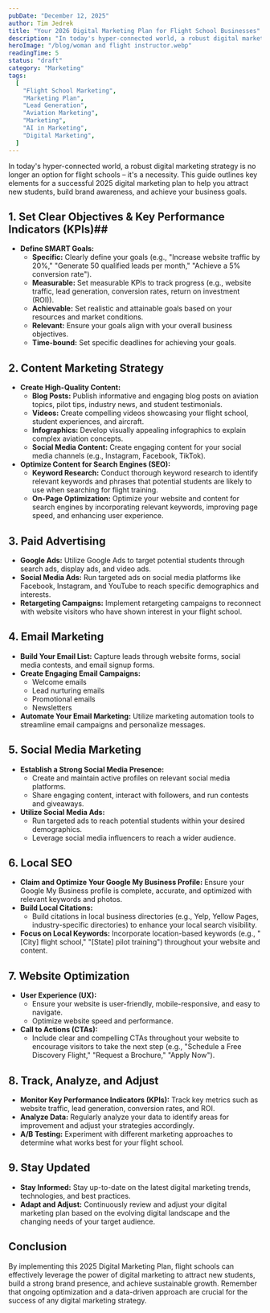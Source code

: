 ```yaml
---
pubDate: "December 12, 2025"
author: Tim Jedrek
title: "Your 2026 Digital Marketing Plan for Flight School Businesses"
description: "In today's hyper-connected world, a robust digital marketing strategy is no longer an option for flight schools – it's a necessity. This guide outlines key elements for a successful 2025 digital marketing plan to help you attract new students, build brand awareness, and achieve your business goals."
heroImage: "/blog/woman and flight instructor.webp"
readingTime: 5
status: "draft"
category: "Marketing"
tags:
  [
    "Flight School Marketing",
    "Marketing Plan",
    "Lead Generation",
    "Aviation Marketing",
    "Marketing",
    "AI in Marketing",
    "Digital Marketing",
  ]
---
```


In today's hyper-connected world, a robust digital marketing strategy is no longer an option for flight schools – it's a necessity. This guide outlines key elements for a successful 2025 digital marketing plan to help you attract new students, build brand awareness, and achieve your business goals.

## 1. Set Clear Objectives & Key Performance Indicators (KPIs)##

- **Define SMART Goals:**
  - **Specific:** Clearly define your goals (e.g., "Increase website traffic by 20%," "Generate 50 qualified leads per month," "Achieve a 5% conversion rate").
  - **Measurable:** Set measurable KPIs to track progress (e.g., website traffic, lead generation, conversion rates, return on investment (ROI)).
  - **Achievable:** Set realistic and attainable goals based on your resources and market conditions.
  - **Relevant:** Ensure your goals align with your overall business objectives.
  - **Time-bound:** Set specific deadlines for achieving your goals.

## 2. Content Marketing Strategy

- **Create High-Quality Content:**
  - **Blog Posts:** Publish informative and engaging blog posts on aviation topics, pilot tips, industry news, and student testimonials.
  - **Videos:** Create compelling videos showcasing your flight school, student experiences, and aircraft.
  - **Infographics:** Develop visually appealing infographics to explain complex aviation concepts.
  - **Social Media Content:** Create engaging content for your social media channels (e.g., Instagram, Facebook, TikTok).
- **Optimize Content for Search Engines (SEO):**
  - **Keyword Research:** Conduct thorough keyword research to identify relevant keywords and phrases that potential students are likely to use when searching for flight training.
  - **On-Page Optimization:** Optimize your website and content for search engines by incorporating relevant keywords, improving page speed, and enhancing user experience.

## 3. Paid Advertising

- **Google Ads:** Utilize Google Ads to target potential students through search ads, display ads, and video ads.
- **Social Media Ads:** Run targeted ads on social media platforms like Facebook, Instagram, and YouTube to reach specific demographics and interests.
- **Retargeting Campaigns:** Implement retargeting campaigns to reconnect with website visitors who have shown interest in your flight school.

## 4. Email Marketing

- **Build Your Email List:** Capture leads through website forms, social media contests, and email signup forms.
- **Create Engaging Email Campaigns:**
  - Welcome emails
  - Lead nurturing emails
  - Promotional emails
  - Newsletters
- **Automate Your Email Marketing:** Utilize marketing automation tools to streamline email campaigns and personalize messages.

## 5. Social Media Marketing

- **Establish a Strong Social Media Presence:**
  - Create and maintain active profiles on relevant social media platforms.
  - Share engaging content, interact with followers, and run contests and giveaways.
- **Utilize Social Media Ads:**
  - Run targeted ads to reach potential students within your desired demographics.
  - Leverage social media influencers to reach a wider audience.

## 6. Local SEO

- **Claim and Optimize Your Google My Business Profile:** Ensure your Google My Business profile is complete, accurate, and optimized with relevant keywords and photos.
- **Build Local Citations:**
  - Build citations in local business directories (e.g., Yelp, Yellow Pages, industry-specific directories) to enhance your local search visibility.
- **Focus on Local Keywords:** Incorporate location-based keywords (e.g., "[City] flight school," "[State] pilot training") throughout your website and content.

## 7. Website Optimization

- **User Experience (UX):**
  - Ensure your website is user-friendly, mobile-responsive, and easy to navigate.
  - Optimize website speed and performance.
- **Call to Actions (CTAs):**
  - Include clear and compelling CTAs throughout your website to encourage visitors to take the next step (e.g., "Schedule a Free Discovery Flight," "Request a Brochure," "Apply Now").

## 8. Track, Analyze, and Adjust

- **Monitor Key Performance Indicators (KPIs):** Track key metrics such as website traffic, lead generation, conversion rates, and ROI.
- **Analyze Data:** Regularly analyze your data to identify areas for improvement and adjust your strategies accordingly.
- **A/B Testing:** Experiment with different marketing approaches to determine what works best for your flight school.

## 9. Stay Updated

- **Stay Informed:** Stay up-to-date on the latest digital marketing trends, technologies, and best practices.
- **Adapt and Adjust:** Continuously review and adjust your digital marketing plan based on the evolving digital landscape and the changing needs of your target audience.

## Conclusion

By implementing this 2025 Digital Marketing Plan, flight schools can effectively leverage the power of digital marketing to attract new students, build a strong brand presence, and achieve sustainable growth. Remember that ongoing optimization and a data-driven approach are crucial for the success of any digital marketing strategy.
